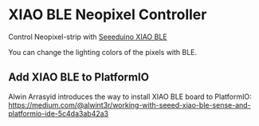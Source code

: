 # XIAO BLE Neopixel Controller

Control Neopixel-strip with [Seeeduino XIAO BLE](https://wiki.seeedstudio.com/XIAO_BLE/)

You can change the lighting colors of the pixels with BLE.

## Add XIAO BLE to PlatformIO

Alwin Arrasyid introduces the way to install XIAO BLE board to PlatformIO:  
https://medium.com/@alwint3r/working-with-seeed-xiao-ble-sense-and-platformio-ide-5c4da3ab42a3
